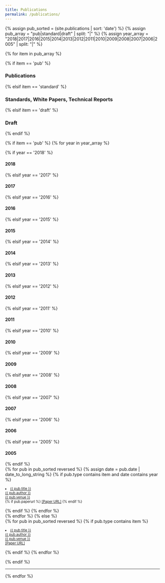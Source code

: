 ```yaml
---
title: Publications
permalink: /publications/
---
```


{% assign pub_sorted = (site.publications | sort: 'date') %}
{% assign pub_array = "pub|standard|draft" | split: "|" %}
{% assign year_array = "2018|2017|2016|2015|2014|2013|2012|2011|2010|2009|2008|2007|2006|2005" | split: "|" %}

{% for item in pub_array %}

<div class="pos_header">
{% if item == 'pub' %}
<h3>Publications</h3>
{% elsif item == 'standard' %}
<h3>Standards, White Papers, Technical Reports</h3>
{% elsif item == 'draft' %}
<h3>Draft</h3>
{% endif %}
</div>

{% if item == 'pub' %}
{% for year in year_array %}
<div class="pos_header">
{% if year == '2018' %}
    <h4>2018</h4>
{% elsif year == '2017' %}
    <h4>2017</h4>
{% elsif year == '2016' %}
    <h4>2016</h4>
{% elsif year == '2015' %}
    <h4>2015</h4>
{% elsif year == '2014' %}
    <h4>2014</h4>
{% elsif year == '2013' %}
    <h4>2013</h4>
{% elsif year == '2012' %}
    <h4>2012</h4>
{% elsif year == '2011' %}
    <h4>2011</h4>
{% elsif year == '2010' %}
    <h4>2010</h4>
{% elsif year == '2009' %}
    <h4>2009</h4>
{% elsif year == '2008' %}
    <h4>2008</h4>
{% elsif year == '2007' %}
    <h4>2007</h4>
{% elsif year == '2006' %}
    <h4>2006</h4>
{% elsif year == '2005' %}
    <h4>2005</h4>
{% endif %}
</div>
<div class="content list people" align="left">
{% for pub in pub_sorted reversed %}
{% assign date = pub.date | date_to_long_string %}
{% if pub.type contains item and date contains year %}
<div class="list-item-pub"><p class="list-post-title" align="left"><dl style="font-size:0.7rem;"><li><a class="name" href="{{ site.baseurl }}{{ pub.url }}">
{{ pub.title }}<br>{{ pub.author }}<br>{{ pub.venue }}</a><br>
{% if pub.paperurl %} 
<a href="{{ pub.paperurl }}">[Paper URL]</a>
{% endif %}
</li></dl></p></div>
{% endif %}
{% endfor %}
</div>
{% endfor %}
{% else %}
<div class="content list people" align="left">
{% for pub in pub_sorted reversed %}
{% if pub.type contains item %}
<div class="list-item-pub">
<p class="list-post-title" align="left">
<dl style="font-size:0.7rem;"><li><a class="name" href="{{ site.baseurl }}{{ pub.url }}">
{{ pub.title }}<br>{{ pub.author }}<br>{{ pub.venue }}</a><br><a href="{{ pub.paperurl }}">[Paper URL]</a></li></dl>
</p></div>
{% endif %}
{% endfor %}
</div>

{% endif %}

<hr>
{% endfor %}
